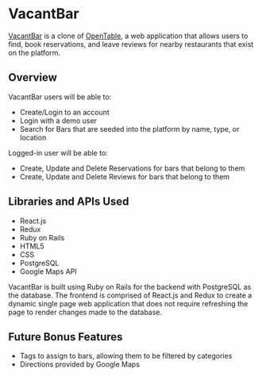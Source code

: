 # VacantBar

[VacantBar](https://vacant-bar.onrender.com/) is a clone of [OpenTable](https://www.opentable.com/), a web application that allows users to find, book reservations, and leave reviews for nearby restaurants that exist on the platform.

## Overview

VacantBar users will be able to:
- Create/Login to an account
- Login with a demo user
- Search for Bars that are seeded into the platform by name, type, or location

Logged-in user will be able to:
- Create, Update and Delete Reservations for bars that belong to them
- Create, Update and Delete Reviews for bars that belong to them

## Libraries and APIs Used
- React.js
- Redux
- Ruby on Rails
- HTML5
- CSS
- PostgreSQL
- Google Maps API

VacantBar is built using Ruby on Rails for the backend with PostgreSQL as the database. The frontend is comprised of React.js and Redux to create a dynamic single page web application that does not require refreshing the page to render changes made to the database.

## Future Bonus Features
- Tags to assign to bars, allowing them to be filtered by categories
- Directions provided by Google Maps
